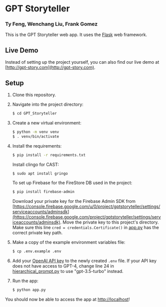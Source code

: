 # GPT Storyteller
### Ty Feng, Wenchang Liu, Frank Gomez

This is the GPT Storyteller web app. It uses the [Flask](https://flask.palletsprojects.com/en/2.0.x/) web framework. 

## Live Demo

Instead of setting up the project yourself, you can also find our live demo at [http://gpt-story.com](http://gpt-story.com).

## Setup

1. Clone this repository.

3. Navigate into the project directory:

   ```bash
   $ cd GPT_Storyteller
   ```

4. Create a new virtual environment:

   ```bash
   $ python -m venv venv
   $ . venv/bin/activate
   ```

5. Install the requirements:

   ```bash
   $ pip install -r requirements.txt
   ```
   Install clingo for CAST:

   ```bash
   $ sudo apt install gringo
   ````
   To set up Firebase for the FireStore DB used in the project:

   ```bash
   $ pip install firebase-admin
   ```

   Download your private key for the Firebase Admin SDK from [https://console.firebase.google.com/u/0/project/gptstoryteller/settings/serviceaccounts/adminsdk](https://console.firebase.google.com/project/gptstoryteller/settings/serviceaccounts/adminsdk). Move the private key to this project's directory. Make sure this line `cred = credentials.Certificate()` in [app.py](app.py) has the correct private key path. 

6. Make a copy of the example environment variables file:

   ```bash
   $ cp .env.example .env
   ```

7. Add your [OpenAI API key](https://beta.openai.com/account/api-keys) to the newly created `.env` file.
   If your API key does not have access to GPT-4, change line 24 in [hierarchical_prompt.py](hierarchical_prompt.py) to use "gpt-3.5-turbo" instead.

8. Run the app:

   ```bash
   $ python app.py
   ```

You should now be able to access the app at [http://localhost](http://localhost)!
